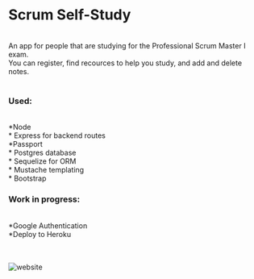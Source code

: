  # Scrum Self-Study
<br>
An app for people that are studying for the Professional Scrum Master I exam.
<br>
You can register, find recources to help you study, and add and delete notes.
<br>
<br>


### Used:
<br>
*Node
<br>
* Express for backend routes
<br>
*Passport
<br>
* Postgres database
<br>
* Sequelize for ORM
<br>
* Mustache templating
<br>
* Bootstrap


### Work in progress:
<br>
*Google Authentication
<br>
*Deploy to Heroku
<br>
<br>
<br>

![website](https://i.imgur.com/giVE1CF.png)
